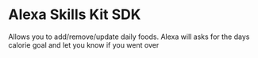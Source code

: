# Alexa Skills Kit SDK 
Allows you to add/remove/update daily foods.  Alexa will asks for the days calorie goal and let you know if you went over


